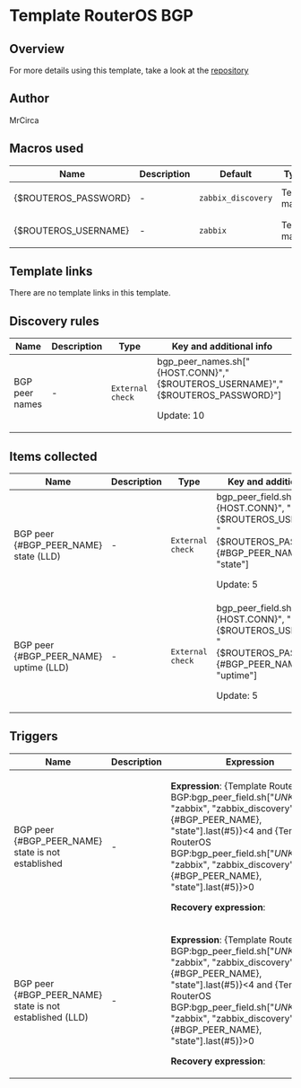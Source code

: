 # Template RouterOS BGP

## Overview

For more details using this template, take a look at the [repository](https://github.com/MrCirca/zabbix-routeros-bgp)


 



## Author

MrCirca

## Macros used

|Name|Description|Default|Type|
|----|-----------|-------|----|
|{$ROUTEROS_PASSWORD}|<p>-</p>|`zabbix_discovery`|Text macro|
|{$ROUTEROS_USERNAME}|<p>-</p>|`zabbix`|Text macro|
## Template links

There are no template links in this template.

## Discovery rules

|Name|Description|Type|Key and additional info|
|----|-----------|----|----|
|BGP peer names|<p>-</p>|`External check`|bgp_peer_names.sh["{HOST.CONN}","{$ROUTEROS_USERNAME}","{$ROUTEROS_PASSWORD}"]<p>Update: 10</p>|
## Items collected

|Name|Description|Type|Key and additional info|
|----|-----------|----|----|
|BGP peer {#BGP_PEER_NAME} state (LLD)|<p>-</p>|`External check`|bgp_peer_field.sh["{HOST.CONN}", "{$ROUTEROS_USERNAME}", "{$ROUTEROS_PASSWORD}", {#BGP_PEER_NAME}, "state"]<p>Update: 5</p>|
|BGP peer {#BGP_PEER_NAME} uptime (LLD)|<p>-</p>|`External check`|bgp_peer_field.sh["{HOST.CONN}", "{$ROUTEROS_USERNAME}", "{$ROUTEROS_PASSWORD}", {#BGP_PEER_NAME}, "uptime"]<p>Update: 5</p>|
## Triggers

|Name|Description|Expression|Priority|
|----|-----------|----------|--------|
|BGP peer {#BGP_PEER_NAME} state is not established|<p>-</p>|<p>**Expression**: {Template RouterOS BGP:bgp_peer_field.sh["*UNKNOWN*", "zabbix", "zabbix_discovery", {#BGP_PEER_NAME}, "state"].last(#5)}<4 and {Template RouterOS BGP:bgp_peer_field.sh["*UNKNOWN*", "zabbix", "zabbix_discovery", {#BGP_PEER_NAME}, "state"].last(#5)}>0</p><p>**Recovery expression**: </p>|warning|
|BGP peer {#BGP_PEER_NAME} state is not established (LLD)|<p>-</p>|<p>**Expression**: {Template RouterOS BGP:bgp_peer_field.sh["*UNKNOWN*", "zabbix", "zabbix_discovery", {#BGP_PEER_NAME}, "state"].last(#5)}<4 and {Template RouterOS BGP:bgp_peer_field.sh["*UNKNOWN*", "zabbix", "zabbix_discovery", {#BGP_PEER_NAME}, "state"].last(#5)}>0</p><p>**Recovery expression**: </p>|warning|

